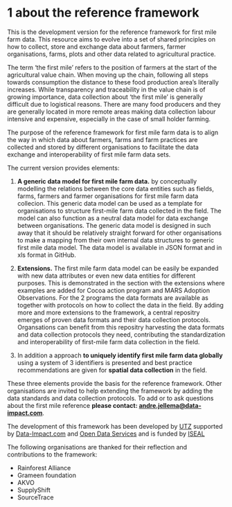 1 about the reference framework
==================
This is the development version for the reference framework for first mile farm data. This resource aims to evolve into a set of shared principles on how to  collect, store and exchange data about farmers, farmer organisations, farms, plots and other data related to agricultural practice.   

The term ‘the first mile’ refers to the position of farmers at the start of the agricultural value chain. When moving up the chain, following all steps towards consumption the distance to these food production area’s literally increases. While transparency and traceability in the value chain is of growing importance, data collection about ‘the first mile’ is generally difficult due to logistical reasons. There are many food producers and they are generally located in more remote areas making data collection labour intensive and expensive, especially in the case of small holder farming.

The purpose of the reference framework for first mile farm data is to align the way in which data about farmers, farms and farm practices are collected and stored by different organisations to facilitate the data exchange and interoperability of first mile farm data sets. 

The current version provides elements:
1. **A generic data model for first mile farm data.** by conceptually modelling the relations between the core data entities such as fields, farms, farmers and farmer organisations for first mile farm data collecion. This generic data model can be used as a template for organisations to structure first-mile farm data collected in the field. The model can also function as a neutral data model for data exchange between organisations. The generic data model is designed in such away that it should be relatively straight forward for other organisations to make a mapping from their own internal data structures to generic first mile data model. The data model is available in JSON format and in xls format in GitHub.

2. **Extensions.** The first mile farm data model can be easily be expanded with new data attributes or even new data entities for different purposes. This is demonstrated in the section with the extensions where examples are added for Cocoa action program and MARS Adoption Observations. For the 2 programs the data formats are available as together with  protocols on how to collect the data in the field. By adding more and more extensions to the framework, a central repositry emerges of proven data formats and their data collection protocols. Organsations can benefit from this repositry harvesting the data formats and data collection protocols they need, contributing the standardization and interoperability of first-mile farm data collection in the field. 

3. In addition a approach **to uniquely identify first mile farm data globally** using a system of 3 identifiers is presented and best practice recommendations are given for **spatial data collection** in the field.

These three elements provide the basis for the reference framework. Other organisations are invited to help extending the framework by adding the data standards and data collection protocols. To add or to ask questions about the first mile reference **please contact: andre.jellema@data-impact.com**. 

The development of this framework has been developed by [UTZ](https://utz.org/) supported by [Data-Impact.com](http://www.Data-Impact.com) and [Open Data Services](http://www.opendataservices.coop/) and is funded by [ISEAL](https://www.isealalliance.org/)

The following organisations are thanked for their reflection and contributions to the framework:

* Rainforest Alliance
* Grameen foundation
* AKVO
* SupplyShift
* SourceTrace





